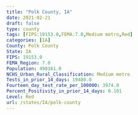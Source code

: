 ```yaml
---
title: "Polk County, IA"
date: 2021-02-21
draft: false
type: county
tags: [FIPS:19153.0,FEMA:7.0,Medium metro,Red]
categories: [IA]
County: Polk County
State: IA
FIPS: 19153.0
FEMA_Region: 7.0
Population: 490161.0
NCHS_Urban_Rural_Classification: Medium metro
Tests_in_prior_14_days: 19480.0
Fourteen_day_test_rate_per_100000: 3974.0
Percent_Positivity_in_prior_14_days: 0.101
Level: Red
url: /states/IA/polk-county
---
```



